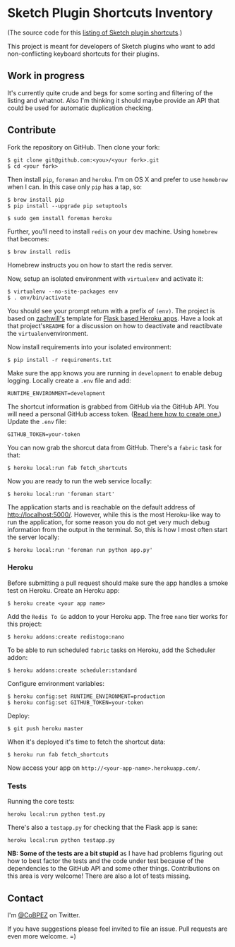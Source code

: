 # Sketch Plugin Shortcuts Inventory

(The source code for this [listing of Sketch plugin shortcuts](http:pluginshortcuts.herokuapp.com).)

This project is meant for developers of Sketch plugins who want to add non-conflicting keyboard shortcuts for their plugins.

## Work in progress

It's currently quite crude and begs for some sorting and filtering of the listing and whatnot. Also I'm thinking it should maybe provide an API that could be used for automatic duplication checking.

## Contribute

Fork the repository on GitHub. Then clone your fork:

    $ git clone git@github.com:<you>/<your fork>.git
    $ cd <your fork>

Then install `pip`, `foreman` and `heroku`. I'm on OS X and prefer to use `homebrew` when I can. In this case only `pip` has a tap, so:

    $ brew install pip
    $ pip install --upgrade pip setuptools

    $ sudo gem install foreman heroku

Further, you'll need to install `redis` on your dev machine. Using `homebrew` that becomes:

    $ brew install redis

Homebrew instructs you on how to start the redis server.

Now, setup an isolated environment with `virtualenv` and activate it:

    $ virtualenv --no-site-packages env
    $ . env/bin/activate

You should see your prompt return with a prefix of `(env)`. The project is based on [zachwill's](https://github.com/zachwill/) template for [Flask based Heroku apps](https://github.com/zachwill/flask_heroku). Have a look at that project's`README` for a discussion on how to deactivate and reactibvate the `virtualenv`environment.

Now install requirements into your isolated environment:

    $ pip install -r requirements.txt

Make sure the app knows you are running in `development` to enable debug logging.  Locally create a `.env` file and add:

    RUNTIME_ENVIRONMENT=development

The shortcut information is grabbed from GitHub via the GitHub API. You will need a personal GitHub access token. ([Read here how to create one.](https://help.github.com/articles/creating-an-access-token-for-command-line-use/)) Update the `.env` file:

    GITHUB_TOKEN=your-token

You can now grab the shorcut data from GitHub. There's a `fabric` task for that:

    $ heroku local:run fab fetch_shortcuts

Now you are ready to run the web service locally:

    $ heroku local:run 'foreman start'

The application starts and is reachable on the default address of [http://localhost:5000/](http://localhost:5000/). However, while this is the most Heroku-like way to run the application, for some reason you do not get very much debug information from the output in the terminal. So, this is how I most often start the server locally:

    $ heroku local:run 'foreman run python app.py'

### Heroku

Before submitting a pull request should make sure the app handles a smoke test on Heroku. Create an Heroku app:

    $ heroku create <your app name>

Add the `Redis To Go` addon to your Heroku app. The free `nano` tier works for this project:

    $ heroku addons:create redistogo:nano

To be able to run scheduled `fabric` tasks on Heroku, add the Scheduler addon:

    $ heroku addons:create scheduler:standard

Configure environment variables:

    $ heroku config:set RUNTIME_ENVIRONMENT=production
    $ heroku config:set GITHUB_TOKEN=your-token

Deploy:

    $ git push heroku master

When it's deployed it's time to fetch the shortcut data:

    $ heroku run fab fetch_shortcuts

Now access your app on `http://<your-app-name>.herokuapp.com/`.

### Tests

Running the core tests:

    heroku local:run python test.py

There's also a `testapp.py` for checking that the Flask app is sane:

    heroku local:run python testapp.py

**NB: Some of the tests are a bit stupid** as I have had problems figuring out how to best factor the tests and the code under test because of the dependencies to the GitHub API and some other things. Contributions on this area is very welcome! There are also a lot of tests missing.

## Contact

I'm [@CoBPEZ](https://twitter.com/cobpez) on Twitter.

If you have suggestions please feel invited to file an issue. Pull requests are even more welcome. =)

